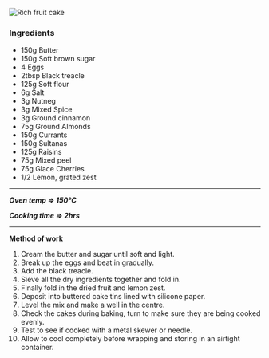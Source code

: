 ![Rich fruit cake](resource:assets/images/spongeBiscuitsCakes/rich_fruit_cake.png)

### **Ingredients**
- 150g Butter
- 150g Soft brown sugar
- 4 Eggs
- 2tbsp Black treacle
- 125g Soft flour
- 6g Salt
- 3g Nutneg
- 3g Mixed Spice
- 3g Ground cinnamon
- 75g Ground Almonds
- 150g Currants
- 150g Sultanas
- 125g Raisins
- 75g Mixed peel
- 75g Glace Cherries
- 1/2 Lemon, grated zest

---

***Oven temp => 150°C***

***Cooking time => 2hrs***

---

**Method of work**
1. Cream the butter and sugar until soft and light.
2. Break up the eggs and beat in gradually.
3. Add the black treacle.
4. Sieve all the dry ingredients together and fold in.
5. Finally fold in the dried fruit and lemon zest.
6. Deposit into buttered cake tins lined with silicone paper.
7. Level the mix and make a well in the centre.
8. Check the cakes during baking, turn to make sure they are being cooked evenly.
9. Test to see if cooked with a metal skewer or needle.
10. Allow to cool completely before wrapping and storing in an airtight container.
